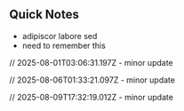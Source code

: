 ## Quick Notes

- adipiscor labore sed
- need to remember this

// 2025-08-01T03:06:31.197Z - minor update

// 2025-08-06T01:33:21.097Z - minor update

// 2025-08-09T17:32:19.012Z - minor update